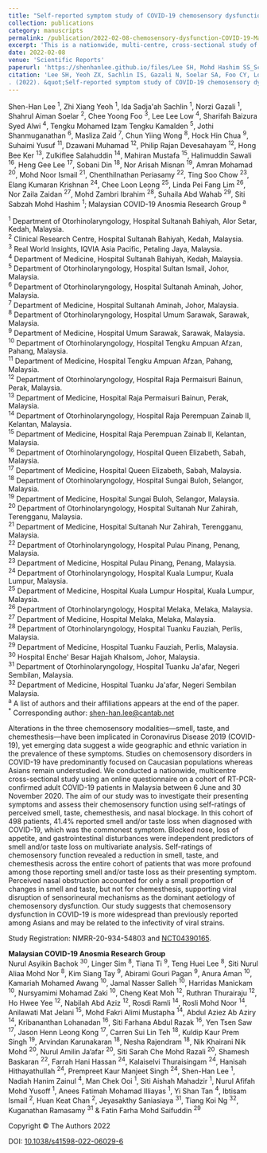 ```yaml
---
title: "Self-reported symptom study of COVID-19 chemosensory dysfunction in Malaysia"
collection: publications
category: manuscripts
permalink: /publication/2022-02-08-chemosensory-dysfunction-COVID-19-Malaysia
excerpt: 'This is a nationwide, multi-centre, cross-sectional study of self-reported chemosensory dysfunction of 498 adult COVID-19 patients in Malaysia between June to November 2020 during the COVID-19 pandemic. By combining epidemiological and machine learning analyses, our study found that chemosensory dysfunction in COVID-19 was more widespread that previously reported among Asians and may be related to the infectivity of viral strains.'
date: 2022-02-08
venue: 'Scientific Reports'
paperurl: 'https://shenhanlee.github.io/files/Lee SH, Mohd Hashim SS_Scientific Reports_2022.pdf'
citation: 'Lee SH, Yeoh ZX, Sachlin IS, Gazali N, Soelar SA, Foo CY, Low LL, Alwi SB, Kamalden TM, Shanmuganathan J, Zaid M, Wong CY, Chua HH, Yusuf S, Muhamad D, Devesahaya PR, Ker HB, Salahuddin Z, Mustafa M, Sawali H, Lee HG, Din S, Misnan NA, Mohamed A, Ismail MN, Periasamy C, Chow TS, Krishan EK, Leong CL, Lim LPF, Zaidan NZ, Ibrahim Z, Abd Wahab S, Mohd Hashim SS, Malaysian COVID-19 Anosmia Research Group
. (2022). &quot;Self-reported symptom study of COVID-19 chemosensory dysfunction in Malaysia.&quot; <i>Scientific Reports</i>. 12(1):2111.'
---
```


Shen-Han Lee <sup>1</sup>, Zhi Xiang Yeoh <sup>1</sup>, Ida Sadja'ah Sachlin <sup>1</sup>, Norzi Gazali <sup>1</sup>, Shahrul Aiman Soelar <sup>2</sup>, Chee Yoong Foo <sup>3</sup>, Lee Lee Low <sup>4</sup>, Sharifah Baizura Syed Alwi <sup>4</sup>, Tengku Mohamed Izam Tengku Kamalden <sup>5</sup>, Jothi Shanmuganathan <sup>6</sup>, Masliza Zaid <sup>7</sup>, Chun Yiing Wong <sup>8</sup>, Hock Hin Chua <sup>9</sup>, Suhaimi Yusuf <sup>11</sup>, Dzawani Muhamad <sup>12</sup>, Philip Rajan Devesahayam <sup>12</sup>, Hong Bee Ker <sup>13</sup>, Zulkiflee Salahuddin <sup>14</sup>, Mahiran Mustafa <sup>15</sup>, Halimuddin Sawali <sup>16</sup>, Heng Gee Lee <sup>17</sup>, Sobani Din <sup>18</sup>, Nor Arisah Misnan <sup>19</sup>, Amran Mohamad <sup>20</sup>, Mohd Noor Ismail <sup>21</sup>, Chenthilnathan Periasamy <sup>22</sup>, Ting Soo Chow <sup>23</sup>, Elang Kumaran Krishnan <sup>24</sup>, Chee Loon Leong <sup>25</sup>, Linda Pei Fang Lim <sup>26</sup>, Nor Zaila Zaidan <sup>27</sup>, Mohd Zambri Ibrahim <sup>28</sup>, Suhaila Abd Wahab <sup>29</sup>, Siti Sabzah Mohd Hashim <sup>1</sup>; Malaysian COVID-19 Anosmia Research Group <sup>a</sup>  

<sup>1</sup> Department of Otorhinolaryngology, Hospital Sultanah Bahiyah, Alor Setar, Kedah, Malaysia.   
<sup>2</sup> Clinical Research Centre, Hospital Sultanah Bahiyah, Kedah, Malaysia.  
<sup>3</sup> Real World Insights, IQVIA Asia Pacific, Petaling Jaya, Malaysia.   
<sup>4</sup> Department of Medicine, Hospital Sultanah Bahiyah, Kedah, Malaysia.  
<sup>5</sup> Department of Otorhinolaryngology, Hospital Sultan Ismail, Johor, Malaysia.  
<sup>6</sup> Department of Otorhinolaryngology, Hospital Sultanah Aminah, Johor, Malaysia.  
<sup>7</sup> Department of Medicine, Hospital Sultanah Aminah, Johor, Malaysia.  
<sup>8</sup> Department of Otorhinolaryngology, Hospital Umum Sarawak, Sarawak, Malaysia.  
<sup>9</sup> Department of Medicine, Hospital Umum Sarawak, Sarawak, Malaysia.  
<sup>10</sup> Department of Otorhinolaryngology, Hospital Tengku Ampuan Afzan, Pahang, Malaysia.  
<sup>11</sup> Department of Medicine, Hospital Tengku Ampuan Afzan, Pahang, Malaysia.  
<sup>12</sup> Department of Otorhinolaryngology, Hospital Raja Permaisuri Bainun, Perak, Malaysia.  
<sup>13</sup> Department of Medicine, Hospital Raja Permaisuri Bainun, Perak, Malaysia.  
<sup>14</sup> Department of Otorhinolaryngology, Hospital Raja Perempuan Zainab II, Kelantan, Malaysia.  
<sup>15</sup> Department of Medicine, Hospital Raja Perempuan Zainab II, Kelantan, Malaysia.  
<sup>16</sup> Department of Otorhinolaryngology, Hospital Queen Elizabeth, Sabah, Malaysia.  
<sup>17</sup> Department of Medicine, Hospital Queen Elizabeth, Sabah, Malaysia.  
<sup>18</sup> Department of Otorhinolaryngology, Hospital Sungai Buloh, Selangor, Malaysia.  
<sup>19</sup> Department of Medicine, Hospital Sungai Buloh, Selangor, Malaysia.  
<sup>20</sup> Department of Otorhinolaryngology, Hospital Sultanah Nur Zahirah, Terengganu, Malaysia.  
<sup>21</sup> Department of Medicine, Hospital Sultanah Nur Zahirah, Terengganu, Malaysia.  
<sup>22</sup> Department of Otorhinolaryngology, Hospital Pulau Pinang, Penang, Malaysia.  
<sup>23</sup> Department of Medicine, Hospital Pulau Pinang, Penang, Malaysia.  
<sup>24</sup> Department of Otorhinolaryngology, Hospital Kuala Lumpur, Kuala Lumpur, Malaysia.  
<sup>25</sup> Department of Medicine, Hospital Kuala Lumpur Hospital, Kuala Lumpur, Malaysia.  
<sup>26</sup> Department of Otorhinolaryngology, Hospital Melaka, Melaka, Malaysia.  
<sup>27</sup> Department of Medicine, Hospital Melaka, Melaka, Malaysia.  
<sup>28</sup> Department of Otorhinolaryngology, Hospital Tuanku Fauziah, Perlis, Malaysia.  
<sup>29</sup> Department of Medicine, Hospital Tuanku Fauziah, Perlis, Malaysia.  
<sup>30</sup> Hospital Enche' Besar Hajjah Khalsom, Johor, Malaysia.  
<sup>31</sup> Department of Otorhinolaryngology, Hospital Tuanku Ja'afar, Negeri Sembilan, Malaysia.  
<sup>32</sup> Department of Medicine, Hospital Tuanku Ja'afar, Negeri Sembilan Malaysia.  
<sup>a</sup> A list of authors and their affiliations appears at the end of the paper.  
<sup>*</sup> Corresponding author: [shen-han.lee@cantab.net](mailto:shen-han.lee@cantab.net)

Alterations in the three chemosensory modalities—smell, taste, and chemesthesis—have been implicated in Coronavirus Disease 2019 (COVID-19), yet emerging data suggest a wide geographic and ethnic variation in the prevalence of these symptoms. Studies on chemosensory disorders in COVID-19 have predominantly focused on Caucasian populations whereas Asians remain understudied. We conducted a nationwide, multicentre cross-sectional study using an online questionnaire on a cohort of RT-PCR-confirmed adult COVID-19 patients in Malaysia between 6 June and 30 November 2020. The aim of our study was to investigate their presenting symptoms and assess their chemosensory function using self-ratings of perceived smell, taste, chemesthesis, and nasal blockage. In this cohort of 498 patients, 41.4% reported smell and/or taste loss when diagnosed with COVID-19, which was the commonest symptom. Blocked nose, loss of appetite, and gastrointestinal disturbances were independent predictors of smell and/or taste loss on multivariate analysis. Self-ratings of chemosensory function revealed a reduction in smell, taste, and chemesthesis across the entire cohort of patients that was more profound among those reporting smell and/or taste loss as their presenting symptom. Perceived nasal obstruction accounted for only a small proportion of changes in smell and taste, but not for chemesthesis, supporting viral disruption of sensorineural mechanisms as the dominant aetiology of chemosensory dysfunction. Our study suggests that chemosensory dysfunction in COVID-19 is more widespread than previously reported among Asians and may be related to the infectivity of viral strains.  

Study Registration: NMRR-20-934-54803 and [NCT04390165](https://clinicaltrials.gov/study/NCT04390165).  

<b>Malaysian COVID-19 Anosmia Research Group</b>  
Nurul Asyikin Bachok <sup>30</sup>, Linger Sim <sup>8</sup>, Tiana Ti <sup>9</sup>, Teng Huei Lee <sup>8</sup>, Siti Nurul Aliaa Mohd Nor <sup>8</sup>, Kim Siang Tay <sup>9</sup>, Abirami Gouri Pagan <sup>9</sup>, Anura Aman <sup>10</sup>, Kamariah Mohamed Awang <sup>10</sup>, Jamal Nasser Salleh <sup>10</sup>, Harridas Manickam <sup>10</sup>, Nursyamimi Mohamad Zaki <sup>10</sup>, Cheng Keat Moh <sup>12</sup>, Ruthran Thurairaju <sup>12</sup>, Ho Hwee Yee <sup>12</sup>, Nabilah Abd Aziz <sup>12</sup>, Rosdi Ramli <sup>14</sup>, Rosli Mohd Noor <sup>14</sup>, Anilawati Mat Jelani <sup>15</sup>, Mohd Fakri Alimi Mustapha <sup>14</sup>, Abdul Aziez Ab Aziry <sup>14</sup>, Kribananthan Lohanadan <sup>16</sup>, Siti Farhana Abdul Razak <sup>16</sup>, Yen Tsen Saw <sup>17</sup>, Jason Henn Leong Kong <sup>17</sup>, Carren Sui Lin Teh <sup>18</sup>, Kuldip Kaur Prem Singh <sup>19</sup>, Arvindan Karunakaran <sup>18</sup>, Nesha Rajendram <sup>18</sup>, Nik Khairani Nik Mohd <sup>20</sup>, Nurul Amilin Ja’afar <sup>20</sup>, Siti Sarah Che Mohd Razali <sup>20</sup>, Shamesh Baskaran <sup>22</sup>, Farrah Hani Hassan <sup>24</sup>, Kalaiselvi Thuraisingam <sup>24</sup>, Hanisah Hithayathullah <sup>24</sup>, Prempreet Kaur Manjeet Singh <sup>24</sup>, Shen-Han Lee <sup>1</sup>, Nadiah Hanim Zainul <sup>4</sup>, Man Chek Ooi <sup>1</sup>, Siti Aishah Mahadzir <sup>1</sup>, Nurul Afifah Mohd Yusoff <sup>1</sup>, Anees Fatimah Mohamad Illiayas <sup>1</sup>, Yi Shan Tan <sup>4</sup>, Ibtisam Ismail <sup>2</sup>, Huan Keat Chan <sup>2</sup>, Jeyasakthy Saniasiaya <sup>31</sup>, Tiang Koi Ng <sup>32</sup>, Kuganathan Ramasamy <sup>31</sup> & Fatin Farha Mohd Saifuddin <sup>29</sup>  

Copyright © The Authors 2022  

DOI: [10.1038/s41598-022-06029-6](https://doi.org/10.1038/s41598-022-06029-6)

